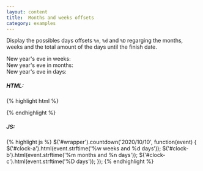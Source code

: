 ```yaml
---
layout: content
title:  Months and weeks offsets
category: examples
---
```

Display the possibles days offsets `%n`, `%d` and `%D` regarging the months, weeks and the total amount of the days until the finish date.

<div id="example-wrapper">
  <div class="example-blocks">
    New year's eve in weeks:
    <div id="clock1"></div>
  </div>
  <div class="example-blocks">
    New year's eve in months:
    <div id="clock2"></div>
  </div>
  <div class="example-blocks">
    New year's eve in days:
    <div id="clock3"></div>
  </div>
</div>

<script type="text/javascript">
  var nextYear = new Date(new Date().getFullYear() + 1, 0, 0, 0, 0, 0, 0);
  $('#example-wrapper').countdown(nextYear, function(event) {
    $('#clock1').html(event.strftime('<span>%w weeks and %d days</span>'));
    $('#clock2').html(event.strftime('<span>%m months and %n days</span>'));
    $('#clock3').html(event.strftime('<span>%D days</span>'));
  });
</script>

##### HTML:
{% highlight html %}
<div id="wrapper">
  <div id="clock-a"></div>
  <div id="clock-b"></div>
  <div id="clock-c"></div>
</div>
{% endhighlight %}

##### JS:
{% highlight js %}
$('#wrapper').countdown('2020/10/10', function(event) {
  $('#clock-a').html(event.strftime('%w weeks and %d days'));
  $('#clock-b').html(event.strftime('%m months and %n days'));
  $('#clock-c').html(event.strftime('%D days'));
});
{% endhighlight %}
